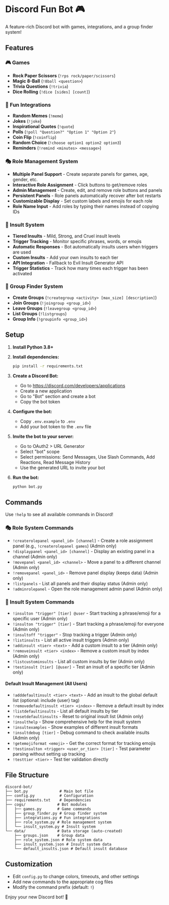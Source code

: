 # Discord Fun Bot 🎮

A feature-rich Discord bot with games, integrations, and a group finder system!

## Features

### 🎮 Games
- **Rock Paper Scissors** (`!rps rock/paper/scissors`)
- **Magic 8-Ball** (`!8ball <question>`)
- **Trivia Questions** (`!trivia`)
- **Dice Rolling** (`!dice [sides] [count]`)

### 🔗 Fun Integrations
- **Random Memes** (`!meme`)
- **Jokes** (`!joke`)
- **Inspirational Quotes** (`!quote`)
- **Polls** (`!poll "Question?" "Option 1" "Option 2"`)
- **Coin Flip** (`!coinflip`)
- **Random Choice** (`!choose option1 option2 option3`)
- **Reminders** (`!remind <minutes> <message>`)

### 🎭 Role Management System
- **Multiple Panel Support** - Create separate panels for games, age, gender, etc.
- **Interactive Role Assignment** - Click buttons to get/remove roles
- **Admin Management** - Create, edit, and remove role buttons and panels
- **Persistent Panels** - Role panels automatically recover after bot restarts
- **Customizable Display** - Set custom labels and emojis for each role
- **Role Name Input** - Add roles by typing their names instead of copying IDs

### 🎯 Insult System
- **Tiered Insults** - Mild, Strong, and Cruel insult levels
- **Trigger Tracking** - Monitor specific phrases, words, or emojis
- **Automatic Responses** - Bot automatically insults users when triggers are used
- **Custom Insults** - Add your own insults to each tier
- **API Integration** - Fallback to Evil Insult Generator API
- **Trigger Statistics** - Track how many times each trigger has been activated

### 👥 Group Finder System
- **Create Groups** (`!creategroup <activity> [max_size] [description]`)
- **Join Groups** (`!joingroup <group_id>`)
- **Leave Groups** (`!leavegroup <group_id>`)
- **List Groups** (`!listgroups`)
- **Group Info** (`!groupinfo <group_id>`)

## Setup

1. **Install Python 3.8+**

2. **Install dependencies:**
   ```bash
   pip install -r requirements.txt
   ```

3. **Create a Discord Bot:**
   - Go to https://discord.com/developers/applications
   - Create a new application
   - Go to "Bot" section and create a bot
   - Copy the bot token

4. **Configure the bot:**
   - Copy `.env.example` to `.env`
   - Add your bot token to the `.env` file

5. **Invite the bot to your server:**
   - Go to OAuth2 > URL Generator
   - Select "bot" scope
   - Select permissions: Send Messages, Use Slash Commands, Add Reactions, Read Message History
   - Use the generated URL to invite your bot

6. **Run the bot:**
   ```bash
   python bot.py
   ```

## Commands

Use `!help` to see all available commands in Discord!

### 🎭 Role System Commands
- `!createrolepanel <panel_id> [channel]` - Create a role assignment panel (e.g., `!createrolepanel games`) (Admin only)
- `!displaypanel <panel_id> [channel]` - Display an existing panel in a channel (Admin only)
- `!movepanel <panel_id> <channel>` - Move a panel to a different channel (Admin only)
- `!removepanel <panel_id>` - Remove panel display (keeps data) (Admin only)
- `!listpanels` - List all panels and their display status (Admin only)
- `!adminrolepanel` - Open the role management admin panel (Admin only)

### 🎯 Insult System Commands
- `!insulton "trigger" [tier] @user` - Start tracking a phrase/emoji for a specific user (Admin only)
- `!insulton "trigger" [tier]` - Start tracking a phrase/emoji for everyone (Admin only)
- `!insultoff "trigger"` - Stop tracking a trigger (Admin only)
- `!listinsults` - List all active insult triggers (Admin only)
- `!addinsult <tier> <text>` - Add a custom insult to a tier (Admin only)
- `!removeinsult <tier> <index>` - Remove a custom insult by index (Admin only)
- `!listcustominsults` - List all custom insults by tier (Admin only)
- `!testinsult [tier] [@user]` - Test an insult of a specific tier (Admin only)

#### **Default Insult Management (All Users)**
- `!adddefaultinsult <tier> <text>` - Add an insult to the global default list (optional: include {user} tag)
- `!removedefaultinsult <tier> <index>` - Remove a default insult by index
- `!listdefaultinsults` - List all default insults by tier
- `!resetdefaultinsults` - Reset to original insult list (Admin only)
- `!insulthelp` - Show comprehensive help for the insult system
- `!insultexamples` - Show examples of different insult formats
- `!insultdebug [tier]` - Debug command to check available insults (Admin only)
- `!getemojiformat <emoji>` - Get the correct format for tracking emojis
- `!testinsulton <trigger> <user_or_tier> [tier]` - Test parameter parsing without setting up tracking
- `!testtier <tier>` - Test tier validation directly

## File Structure

```
discord-bot/
├── bot.py              # Main bot file
├── config.py           # Configuration
├── requirements.txt    # Dependencies
├── cogs/              # Bot modules
│   ├── games.py       # Game commands
│   ├── group_finder.py # Group finder system
│   ├── integrations.py # Fun integrations
│   ├── role_system.py # Role management system
│   └── insult_system.py # Insult system
└── data/              # Data storage (auto-created)
    ├── groups.json    # Group data
    ├── role_system.json # Role system data
    ├── insult_system.json # Insult system data
    └── default_insults.json # Default insult database
```

## Customization

- Edit `config.py` to change colors, timeouts, and other settings
- Add new commands to the appropriate cog files
- Modify the command prefix (default: `!`)

Enjoy your new Discord bot! 🚀